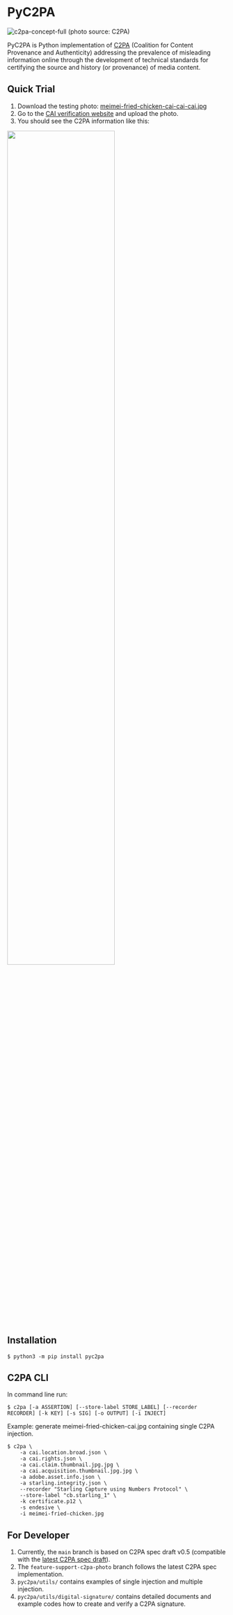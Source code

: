 # PyC2PA

![c2pa-concept-full](https://user-images.githubusercontent.com/292790/131794471-411556ae-3186-4a85-a62a-e30cc0a77764.jpg)
(photo source: C2PA)

PyC2PA is Python implementation of [C2PA](https://c2pa.org/) (Coalition for Content Provenance and Authenticity) addressing the prevalence of misleading information online through the development of technical standards for certifying the source and history (or provenance) of media content.

## Quick Trial

1. Download the testing photo: [meimei-fried-chicken-cai-cai-cai.jpg](![c2pa-concept-full](https://user-images.githubusercontent.com/292790/131794471-411556ae-3186-4a85-a62a-e30cc0a77764.jpg))
1. Go to the [CAI verification website](https://verify.contentauthenticity.org/) and upload the photo.
1. You should see the C2PA information like this:
<img src="https://user-images.githubusercontent.com/292790/131798257-21159c2a-a958-431b-aaea-1649b27aaaaf.png" width=70%>

## Installation

```
$ python3 -m pip install pyc2pa
```

## C2PA CLI

In command line run:

```
$ c2pa [-a ASSERTION] [--store-label STORE_LABEL] [--recorder RECORDER] [-k KEY] [-s SIG] [-o OUTPUT] [-i INJECT]
```

Example: generate meimei-fried-chicken-cai.jpg containing single C2PA injection.

```
$ c2pa \
    -a cai.location.broad.json \
    -a cai.rights.json \
    -a cai.claim.thumbnail.jpg.jpg \
    -a cai.acquisition.thumbnail.jpg.jpg \
    -a adobe.asset.info.json \
    -a starling.integrity.json \
    --recorder "Starling Capture using Numbers Protocol" \
    --store-label "cb.starling_1" \
    -k certificate.p12 \
    -s endesive \
    -i meimei-fried-chicken.jpg
```

## For Developer

1. Currently, the `main` branch is based on C2PA spec draft v0.5 (compatible with the [latest C2PA spec draft](https://c2pa.org/public-draft/)).
2. The `feature-support-c2pa-photo` branch follows the latest C2PA spec implementation.
3. `pyc2pa/utils/` contains examples of single injection and multiple injection.
4. `pyc2pa/utils/digital-signature/` contains detailed documents and example codes how to create and verify a C2PA signature.
